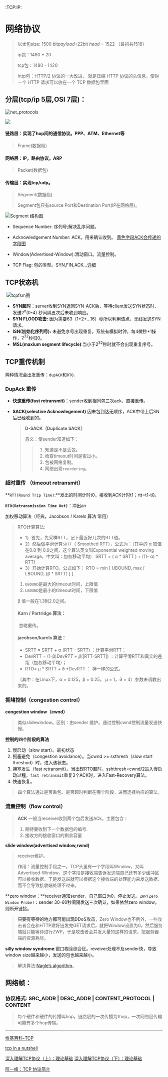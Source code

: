 :TCP:IP:
# 网络协议

> 以太包size: 1500 bit*payload*+22bit *head* = 1522 （最初共1518）
> 
> ip包：1480 + 20
> 
> tcp包：1480 - 1420
> 
> http包：HTTP/2 协议的一大改进， 就是压缩 HTTP 协议的头信息，使得一个 HTTP 请求可以放在一个 TCP 数据包里面

## 分层(tcp/ip 5层,OSI 7层)：

![net_protocols](../.././.src/net_protocols.png)

![](../.././.src/net_protocols-8042098.png)

#### 链路层：实现了hop间的通信协议。PPP、ATM、Ethernet等

> Frame(数据帧)

#### 网络层：IP，路由协议。ARP

> Packet(数据包)

#### 传输层：实现tcp/udp。

> Segment(数据段)
> 
> Segment包只有source Port和Destination Port(IP在网络层)。 

![Segment 结构图](../.././.src/134217wuckuyvvcsuygnds.png)

- Sequence Number: 序列号;解决乱序问题。

- Acknowledgement Number: ACK。用来确认收到。  [黄色字段ACK会传递的字段图](../../.src/image-20200925172720046.png)

- Window(Advertised-Window):滑动窗口。流量控制。

- TCP Flag: 包的类型。SYN,FIN,ACK…[详细](../.././.src/image-20190725155505155.png) 

## TCP状态机

​    ![tcpfsm图](../.././.src/tcpfsm.png)

- **SYN超时**：server收到SYN返回SYN-ACK后，等待client发送SYN状态时，发送$2^n$(0-4) 秒间隔五次后未收到响应。
- **SYN FLOOD攻击:** 因为需要63（1+2+…16）秒所以利用该点，无线发送SYN请求。
- **ISN(初始化序列号):**  未避免序号出现重复。系统有模拟时钟，每4微秒+1操作，$2^{32}$秒归0。
- **MSL(maxium segment lifecycle)**:当小于$2^{32}$秒时就不会出现重复序号。

## TCP重传机制

两种情况会出发重传：`dupACK`和`RTO`.

### DupAck 重传

- **快速重传(fast retransmit)**：sender收到相同包三次ack，直接重传。    

- **SACK(selective Acknowlegement)** 因未包到达无顺序，ACK中带上后SN后已经收到的。
  
  > **D-SACK（Duplicate SACK）**
  > 
  > 意义：使sender知道如下：
  > 
  > > 1. 知道是不是丢包。
  > > 2. 检查timeout时间是否过小。
  > > 3. 包被网络复制。
  > > 4. 网络出现`reordering`。

### 超时重传 （timeout retransmit）

​      **`RTT(Round Trip Time)`:**发出的时间计时t0，接收到ACK计时t1；rtt=t1-t0。

​      **`RTO(Retransmission Time Out)`**：冲出an

加权移动算法（经典，Jacobson / Karels 算法 常用）

> RTO计算算法:
> 
> - 1）首先，先采样RTT，记下最近好几次的RTT值。
> - 2）然后做平滑计算`SRTT`（ Smoothed RTT），公式为：（其中的 α 取值在0.8 到 0.9之间，这个算法英文叫Exponential weighted moving average，中文叫：加权移动平均）
>   SRTT = ( α * SRTT ) + ((1- α) * RTT)
> - 3）开始计算RTO。公式如下：
>   RTO = min [ UBOUND,  max [ LBOUND,   (β * SRTT) ]  ]
> 1. `UBOUND`是最大的timeout时间，上限值
> 2. `LBOUND`是最小的timeout时间，下限值
> 
> β 值一般在1.3到2.0之间。
> 
> #### Karn / Partridge 算法：
> 
> ​    忽略重传。
> 
> #### jacobson/karels 算法：
> 
> - SRTT = SRTT + α (RTT – SRTT) ：计算平滑RTT；
> - DevRTT = (1-β)*DevRTT + β*(|RTT-SRTT|) ：计算平滑RTT和真实的差距（加权移动平均）；
> - RTO= μ * SRTT + ∂ *DevRTT ： 神一样的公式。
> 
> （其中：在Linux下，α = 0.125，β = 0.25， μ = 1，∂ = 4）参数未调教出来的。

### 拥堵控制（congestion control）

**congestion window（cwnd）**

> 类似slidewindow。区别：由sender 维护。通过控制cwnd控制流量发送快慢。

**控制的四个阶段的算法**

1. 慢启动（slow start）。最初状态
2. 拥塞避免（congestion avoidance）。当cwnd >= ssthresh（slow start threshod）时，进入该状态。
3. 拥塞发生（fast retransmit）。当出现RTO超时，sshthresh=cwnd/2进入慢启动过程。`fast retransmit`重复3个ACK时，进入Fast-Recovery算法。
4. 快速恢复。

> 四个算法通过是否丢包、是否超时判断在哪个阶段，进而选择响应的算法。

### 流量控制（flow control）

> **ACK** 一般当receiver收到两个包后发送ACk。主要包含：
> 
> 1. 期待要收到下一个数据包的编号.
> 2. 接收方的接收窗口的剩余容量

**slide window(advertised window,rwnd)**

> receiver维护。
> 
> 作用：流量控制手段之一。TCP头里有一个字段叫Window，又叫Advertised-Window，这个字段是接收端告诉发送端自己还有多少缓冲区可以接收数据。于是发送端就可以根据这个接收端的处理能力来发送数据，而不会导致接收端处理不过来。

**zero window：**receiver通知sender，自己窗口为0，停止发送。`ZWP(Zero Window Probe)`：sender 30-60秒间隔发送三次确认，如果依然zero window，则断开链接。

> **只要有等待的地方都可能出现DDoS攻击**，Zero Window也不例外，一些攻击者会在和HTTP建好链发完GET请求后，就把Window设置为0，然后服务端就只能等待进行ZWP，于是攻击者会并发大量的这样的请求，把服务器端的资源耗尽。

**silly window syndrome**:窗口糊涂综合征。reveiver处理不及sender快，导致window size越来越小，发送的包也越来越小。

> 解决算法:[Nagle’s algorithm](http://en.wikipedia.org/wiki/Nagle's_algorithm)。

## 网络帧：

### 协议格式: SRC_ADDR | DESC_ADDR | CONTENT_PROTOCOL | CONTENT

>  每个硬件和硬件的传播叫hop，链路层的一次传播为1hop，一次网络层传输可能有多个hop传输。

---

[维基百科-TCP](https://en.wikipedia.org/wiki/Transmission_Control_Protocol#Window_scaling)

[tcp in a nutshell](http://www.cs.miami.edu/home/burt/learning/Csc524.032/notes/tcp_nutshell.html)

[深入理解TCP协议（上）：理论基础](http://www.52im.net/thread-513-1-1.html)
[深入理解TCP协议（下）：理论基础](http://www.52im.net/thread-515-1-1.html)

[阮一峰：TCP 协议简介](http://www.ruanyifeng.com/blog/2017/06/tcp-protocol.html)
